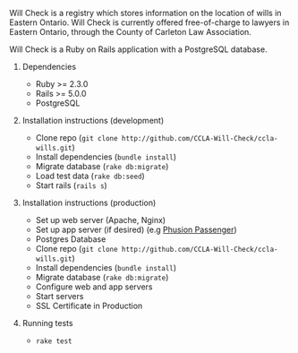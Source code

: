 Will Check is a registry which stores information on the location of
wills in Eastern Ontario. Will Check is currently offered free-of-charge
to lawyers in Eastern Ontario, through the County of Carleton Law
Association.

Will Check is a Ruby on Rails application with a PostgreSQL database.

1. Dependencies
    * Ruby >= 2.3.0
    * Rails >= 5.0.0
    * PostgreSQL

2. Installation instructions (development)
   * Clone repo (`git clone http://github.com/CCLA-Will-Check/ccla-wills.git`)
   * Install dependencies (`bundle install`)
   * Migrate database (`rake db:migrate`)
   * Load test data (`rake db:seed`)
   * Start rails (`rails s`)

3. Installation instructions (production)
   * Set up web server (Apache, Nginx)
   * Set up app server (if desired) (e.g [Phusion Passenger](https://www.phusionpassenger.com/))
   * Postgres Database
   * Clone repo (`git clone http://github.com/CCLA-Will-Check/ccla-wills.git`)
   * Install dependencies (`bundle install`)
   * Migrate database (`rake db:migrate`)
   * Configure web and app servers
   * Start servers
   * SSL Certificate in Production


4. Running tests
   * `rake test`
